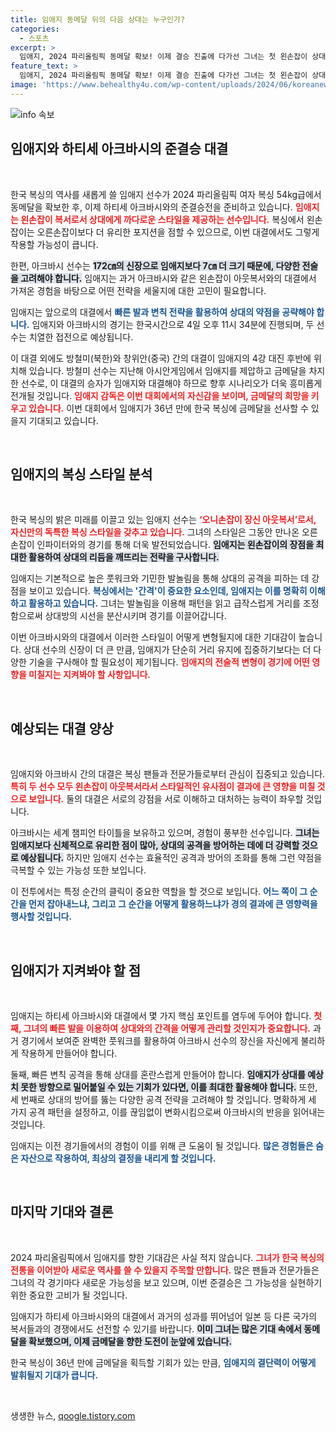 ```yaml
---
title: 임애지 동메달 뒤의 다음 상대는 누구인가?
categories:
  - 스포츠
excerpt: >
  임애지, 2024 파리올림픽 동메달 확보! 이제 결승 진출에 다가선 그녀는 첫 왼손잡이 상대 아크바시와의 격돌을 앞두고 변칙 전략이 필요하다. 36년 만의 금맥이 열릴까? 기대감 속 결승전을 지켜보자!
feature_text: >
  임애지, 2024 파리올림픽 동메달 확보! 이제 결승 진출에 다가선 그녀는 첫 왼손잡이 상대 아크바시와의 격돌을 앞두고 변칙 전략이 필요하다. 36년 만의 금맥이 열릴까? 기대감 속 결승전을 지켜보자!
image: 'https://www.behealthy4u.com/wp-content/uploads/2024/06/koreanews.jpg'
---
```


<p><img src="https://www.behealthy4u.com/wp-content/uploads/2024/06/koreanews.jpg" alt="info 속보" /></p>

<h2 data-ke-size="size26">임애지와 하티세 아크바시의 준결승 대결</h2>

<p data-ke-size="size16">&nbsp;</p>

<p>한국 복싱의 역사를 새롭게 쓸 임애지 선수가 2024 파리올림픽 여자 복싱 54kg급에서 동메달을 확보한 후, 이제 하티세 아크바시와의 준결승전을 준비하고 있습니다. <b><span style="color: #ee2323;">임애지는 왼손잡이 복서로서 상대에게 까다로운 스타일을 제공하는 선수입니다.</span></b> 복싱에서 왼손잡이는 오른손잡이보다 더 유리한 포지션을 점할 수 있으므로, 이번 대결에서도 그렇게 작용할 가능성이 큽니다. </p>

<p>한편, 아크바시 선수는 <b><span style="background-color: #21538527;">172㎝의 신장으로 임애지보다 7㎝ 더 크기 때문에, 다양한 전술을 고려해야 합니다.</span></b> 임애지는 과거 아크바시와 같은 왼손잡이 아웃복서와의 대결에서 가져온 경험을 바탕으로 어떤 전략을 세울지에 대한 고민이 필요합니다. </p>

<p>임애지는 앞으로의 대결에서 <b><span style="color: #1a5490;">빠른 발과 변칙 전략을 활용하여 상대의 약점을 공략해야 합니다.</span></b> 임애지와 아크바시의 경기는 한국시간으로 4일 오후 11시 34분에 진행되며, 두 선수는 치열한 접전으로 예상됩니다.</p>

<p>이 대결 외에도 방철미(북한)와 창위안(중국) 간의 대결이 임애지의 4강 대진 후반에 위치해 있습니다. 방철미 선수는 지난해 아시안게임에서 임애지를 제압하고 금메달을 차지한 선수로, 이 대결의 승자가 임애지와 대결해야 하므로 향후 시나리오가 더욱 흥미롭게 전개될 것입니다. <b><span style="color: #ee2323;">임애지 감독은 이번 대회에서의 자신감을 보이며, 금메달의 희망을 키우고 있습니다.</span></b> 이번 대회에서 임애지가 36년 만에 한국 복싱에 금메달을 선사할 수 있을지 기대되고 있습니다.</p>

<p data-ke-size="size16">&nbsp;</p>

<h2 data-ke-size="size26">임애지의 복싱 스타일 분석</h2>

<p data-ke-size="size16">&nbsp;</p>

<p>한국 복싱의 밝은 미래를 이끌고 있는 임애지 선수는 <b><span style="color: #ee2323;">‘오니손잡이 장신 아웃복서’로서, 자신만의 독특한 복싱 스타일을 갖추고 있습니다.</span></b> 그녀의 스타일은 그동안 만나온 오른손잡이 인파이터와의 경기를 통해 더욱 발전되었습니다. <b><span style="background-color: #21538527;">임애지는 왼손잡이의 장점을 최대한 활용하여 상대의 리듬을 깨뜨리는 전략을 구사합니다.</span></b> </p>

<p>임애지는 기본적으로 높은 풋워크와 기민한 발놀림을 통해 상대의 공격을 피하는 데 강점을 보이고 있습니다. <b><span style="color: #1a5490;">복싱에서는 '간격'이 중요한 요소인데, 임애지는 이를 명확히 이해하고 활용하고 있습니다.</span></b> 그녀는 발놀림을 이용해 패턴을 읽고 급작스럽게 거리를 조정함으로써 상대방의 시선을 분산시키며 경기를 이끌어갑니다.</p>

<p>이번 아크바시와의 대결에서 이러한 스타일이 어떻게 변형될지에 대한 기대감이 높습니다. 상대 선수의 신장이 더 큰 만큼, 임애지가 단순히 거리 유지에 집중하기보다는 더 다양한 기술을 구사해야 할 필요성이 제기됩니다. <b><span style="color: #ee2323;">임애지의 전술적 변형이 경기에 어떤 영향을 미칠지는 지켜봐야 할 사항입니다.</span></b></p>

<p data-ke-size="size16">&nbsp;</p>

<h2 data-ke-size="size26">예상되는 대결 양상</h2>

<p data-ke-size="size16">&nbsp;</p>

<p>임애지와 아크바시 간의 대결은 복싱 팬들과 전문가들로부터 관심이 집중되고 있습니다. <b><span style="color: #ee2323;">특히 두 선수 모두 왼손잡이 아웃복서라서 스타일적인 유사점이 결과에 큰 영향을 미칠 것으로 보입니다.</span></b> 둘의 대결은 서로의 강점을 서로 이해하고 대처하는 능력이 좌우할 것입니다. </p>

<p>아크바시는 세계 챔피언 타이틀을 보유하고 있으며, 경험이 풍부한 선수입니다. <b><span style="background-color: #21538527;">그녀는 임애지보다 신체적으로 유리한 점이 많아, 상대의 공격을 방어하는 데에 더 강력할 것으로 예상됩니다.</span></b> 하지만 임애지 선수는 효율적인 공격과 방어의 조화를 통해 그런 약점을 극복할 수 있는 가능성 또한 보입니다. </p>

<p>이 전투에서는 특정 순간의 클릭이 중요한 역할을 할 것으로 보입니다. <b><span style="color: #1a5490;">어느 쪽이 그 순간을 먼저 잡아내느냐, 그리고 그 순간을 어떻게 활용하느냐가 경의 결과에 큰 영향력을 행사할 것입니다.</span></b> </p>

<p data-ke-size="size16">&nbsp;</p>

<h2 data-ke-size="size26">임애지가 지켜봐야 할 점</h2>

<p data-ke-size="size16">&nbsp;</p>

<p>임애지는 하티세 아크바시와 대결에서 몇 가지 핵심 포인트를 염두에 두어야 합니다. <b><span style="color: #ee2323;">첫째, 그녀의 빠른 발을 이용하여 상대와의 간격을 어떻게 관리할 것인지가 중요합니다.</span></b> 과거 경기에서 보여준 완벽한 풋워크를 활용하여 아크바시 선수의 장신을 자신에게 불리하게 작용하게 만들어야 합니다. </p>

<p>둘째, 빠른 변칙 공격을 통해 상대를 혼란스럽게 만들어야 합니다. <b><span style="background-color: #21538527;">임애지가 상대를 예상치 못한 방향으로 밀어붙일 수 있는 기회가 있다면, 이를 최대한 활용해야 합니다.</span></b> 또한, 세 번째로 상대의 방어를 뚫는 다양한 공격 전략을 고려해야 할 것입니다. 명확하게 세 가지 공격 패턴을 설정하고, 이를 끊임없이 변화시킴으로써 아크바시의 반응을 읽어내는 것입니다. </p>

<p>임애지는 이전 경기들에서의 경험이 이를 위해 큰 도움이 될 것입니다. <b><span style="color: #1a5490;">많은 경험들은 숨은 자산으로 작용하여, 최상의 결정을 내리게 할 것입니다.</span></b></p>

<p data-ke-size="size16">&nbsp;</p>

<h2 data-ke-size="size26">마지막 기대와 결론</h2>

<p data-ke-size="size16">&nbsp;</p>

<p>2024 파리올림픽에서 임애지를 향한 기대감은 사실 적지 않습니다. <b><span style="color: #ee2323;">그녀가 한국 복싱의 전통을 이어받아 새로운 역사를 쓸 수 있을지 주목할 만합니다.</span></b> 많은 팬들과 전문가들은 그녀의 각 경기마다 새로운 가능성을 보고 있으며, 이번 준결승은 그 가능성을 실현하기 위한 중요한 고비가 될 것입니다.</p>

<p>임애지가 하티세 아크바시와의 대결에서 과거의 성과를 뛰어넘어 일본 등 다른 국가의 복서들과의 경쟁에서도 선전할 수 있기를 바랍니다. <b><span style="background-color: #21538527;">이미 그녀는 많은 기대 속에서 동메달을 확보했으며, 이제 금메달을 향한 도전이 눈앞에 있습니다.</span></b></p>

<p>한국 복싱이 36년 만에 금메달을 획득할 기회가 있는 만큼, <b><span style="color: #1a5490;">임애지의 결단력이 어떻게 발휘될지 기대가 큽니다.</span></b></p>

<p data-ke-size="size16">&nbsp;</p>
생생한 뉴스, <a href="https://qoogle.tistory.com" rel="dofollow">qoogle.tistory.com</a>


